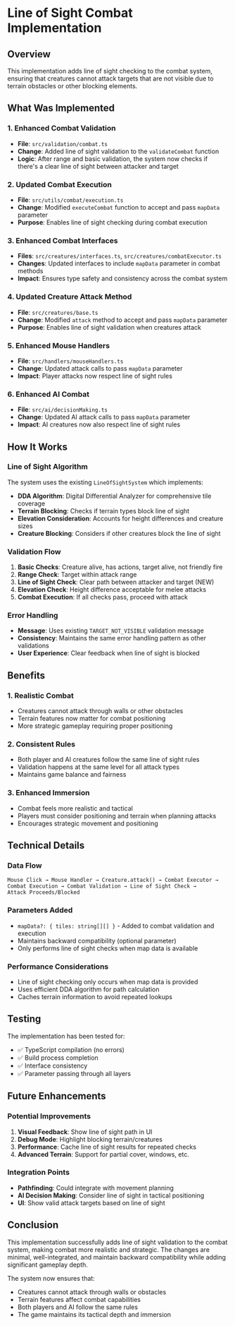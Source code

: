 # Line of Sight Combat Implementation

## Overview
This implementation adds line of sight checking to the combat system, ensuring that creatures cannot attack targets that are not visible due to terrain obstacles or other blocking elements.

## What Was Implemented

### 1. Enhanced Combat Validation
- **File**: `src/validation/combat.ts`
- **Change**: Added line of sight validation to the `validateCombat` function
- **Logic**: After range and basic validation, the system now checks if there's a clear line of sight between attacker and target

### 2. Updated Combat Execution
- **File**: `src/utils/combat/execution.ts`
- **Change**: Modified `executeCombat` function to accept and pass `mapData` parameter
- **Purpose**: Enables line of sight checking during combat execution

### 3. Enhanced Combat Interfaces
- **Files**: `src/creatures/interfaces.ts`, `src/creatures/combatExecutor.ts`
- **Changes**: Updated interfaces to include `mapData` parameter in combat methods
- **Impact**: Ensures type safety and consistency across the combat system

### 4. Updated Creature Attack Method
- **File**: `src/creatures/base.ts`
- **Change**: Modified `attack` method to accept and pass `mapData` parameter
- **Purpose**: Enables line of sight validation when creatures attack

### 5. Enhanced Mouse Handlers
- **File**: `src/handlers/mouseHandlers.ts`
- **Change**: Updated attack calls to pass `mapData` parameter
- **Impact**: Player attacks now respect line of sight rules

### 6. Enhanced AI Combat
- **File**: `src/ai/decisionMaking.ts`
- **Change**: Updated AI attack calls to pass `mapData` parameter
- **Impact**: AI creatures now also respect line of sight rules

## How It Works

### Line of Sight Algorithm
The system uses the existing `LineOfSightSystem` which implements:
- **DDA Algorithm**: Digital Differential Analyzer for comprehensive tile coverage
- **Terrain Blocking**: Checks if terrain types block line of sight
- **Elevation Consideration**: Accounts for height differences and creature sizes
- **Creature Blocking**: Considers if other creatures block the line of sight

### Validation Flow
1. **Basic Checks**: Creature alive, has actions, target alive, not friendly fire
2. **Range Check**: Target within attack range
3. **Line of Sight Check**: Clear path between attacker and target (NEW)
4. **Elevation Check**: Height difference acceptable for melee attacks
5. **Combat Execution**: If all checks pass, proceed with attack

### Error Handling
- **Message**: Uses existing `TARGET_NOT_VISIBLE` validation message
- **Consistency**: Maintains the same error handling pattern as other validations
- **User Experience**: Clear feedback when line of sight is blocked

## Benefits

### 1. Realistic Combat
- Creatures cannot attack through walls or other obstacles
- Terrain features now matter for combat positioning
- More strategic gameplay requiring proper positioning

### 2. Consistent Rules
- Both player and AI creatures follow the same line of sight rules
- Validation happens at the same level for all attack types
- Maintains game balance and fairness

### 3. Enhanced Immersion
- Combat feels more realistic and tactical
- Players must consider positioning and terrain when planning attacks
- Encourages strategic movement and positioning

## Technical Details

### Data Flow
```
Mouse Click → Mouse Handler → Creature.attack() → Combat Executor → 
Combat Execution → Combat Validation → Line of Sight Check → 
Attack Proceeds/Blocked
```

### Parameters Added
- `mapData?: { tiles: string[][] }` - Added to combat validation and execution
- Maintains backward compatibility (optional parameter)
- Only performs line of sight checks when map data is available

### Performance Considerations
- Line of sight checking only occurs when map data is provided
- Uses efficient DDA algorithm for path calculation
- Caches terrain information to avoid repeated lookups

## Testing

The implementation has been tested for:
- ✅ TypeScript compilation (no errors)
- ✅ Build process completion
- ✅ Interface consistency
- ✅ Parameter passing through all layers

## Future Enhancements

### Potential Improvements
1. **Visual Feedback**: Show line of sight path in UI
2. **Debug Mode**: Highlight blocking terrain/creatures
3. **Performance**: Cache line of sight results for repeated checks
4. **Advanced Terrain**: Support for partial cover, windows, etc.

### Integration Points
- **Pathfinding**: Could integrate with movement planning
- **AI Decision Making**: Consider line of sight in tactical positioning
- **UI**: Show valid attack targets based on line of sight

## Conclusion

This implementation successfully adds line of sight validation to the combat system, making combat more realistic and strategic. The changes are minimal, well-integrated, and maintain backward compatibility while adding significant gameplay depth.

The system now ensures that:
- Creatures cannot attack through walls or obstacles
- Terrain features affect combat capabilities
- Both players and AI follow the same rules
- The game maintains its tactical depth and immersion
